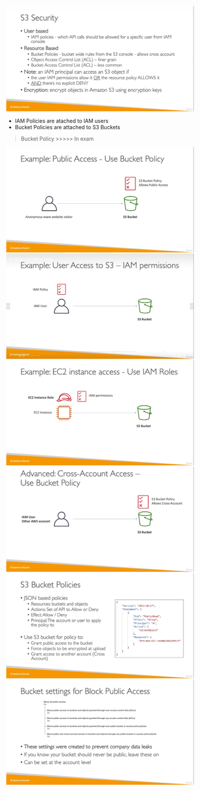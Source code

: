

![](img/security.png)
* IAM Policies are atached to IAM users
* Bucket Policies are attached to S3 Buckets

> Bucket Policy >>>>> In exam

![](img/iam.png)  
![](img/policyb.png)  
![](img/ec2access.png)  
![](img/crossacc-access.png)  
![](img/bucket-policiees.png)  
![](img/block-publicaccess.png)  
